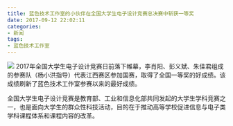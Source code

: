 ```yaml
---
title: 蓝色技术工作室的小伙伴在全国大学生电子设计竞赛总决赛中斩获一等奖
date: 2017-09-12 22:02:11
categories:
- 新闻
tags: 
- 蓝色技术工作室
---
```

![](https://www.jxut.edu.cn/uploadfile/2017/0913/20170913121702155.jpg)
2017年全国大学生电子设计竞赛日前落下帷幕，李肖阳、彭义斌、朱佳君组成的参赛队（杨小洪指导）代表江西赛区参加国赛，取得了全国一等奖的好成绩。该成绩刷新了蓝色技术工作室参赛以来的最好成绩。
<!-- more -->

全国大学生电子设计竞赛是教育部、工业和信息化部共同发起的大学生学科竞赛之一，也是面向大学生的群众性科技活动，目的在于推动高等学校促进信息与电子类学科课程体系和课程内容的改革。